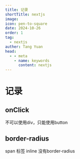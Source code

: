 ```yaml
---
title: 记录
shortTitle: nextjs
image: 
icon: pen-to-square
date: 2024-10-26
order: 1
tag: 
  - nextjs
auther: Tang Yuan
head:
  - - meta
    - name: keywords
      content: nextjs 
---
```


# 记录  

## onClick
不可以使用div，只能使用button

## border-radius
span 标签 inline 没有border-radius